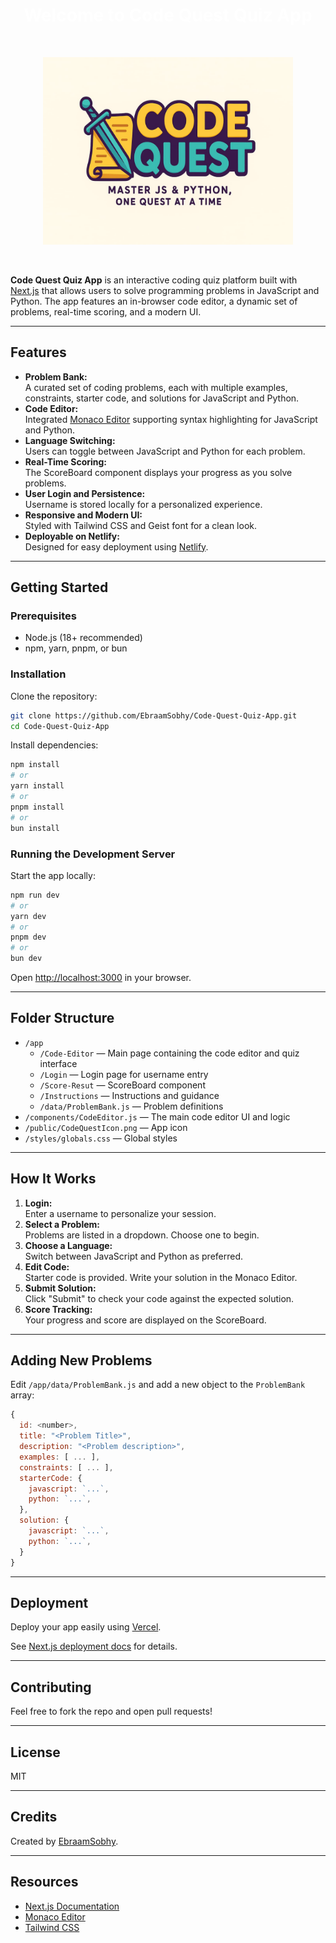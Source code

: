 <div style="text-align: center;">
  <h1 style="color: white">Welcome to Code Quest Quiz App</h1>
<br>
  <p align="center">
  <img src="public/Code Quest.jpg" alt="image" width="400" height="300">
    </p>
</div>
<br>

**Code Quest Quiz App** is an interactive coding quiz platform built with [Next.js](https://nextjs.org) that allows users to solve programming problems in JavaScript and Python. The app features an in-browser code editor, a dynamic set of problems, real-time scoring, and a modern UI.

---

## Features

- **Problem Bank:**  
  A curated set of coding problems, each with multiple examples, constraints, starter code, and solutions for JavaScript and Python.
- **Code Editor:**  
  Integrated [Monaco Editor](https://microsoft.github.io/monaco-editor/) supporting syntax highlighting for JavaScript and Python.
- **Language Switching:**  
  Users can toggle between JavaScript and Python for each problem.
- **Real-Time Scoring:**  
  The ScoreBoard component displays your progress as you solve problems.
- **User Login and Persistence:**  
  Username is stored locally for a personalized experience.
- **Responsive and Modern UI:**  
  Styled with Tailwind CSS and Geist font for a clean look.
- **Deployable on Netlify:**  
  Designed for easy deployment using [Netlify](https://www.netlify.com/).

---

## Getting Started

### Prerequisites

- Node.js (18+ recommended)
- npm, yarn, pnpm, or bun

### Installation

Clone the repository:

```bash
git clone https://github.com/EbraamSobhy/Code-Quest-Quiz-App.git
cd Code-Quest-Quiz-App
```

Install dependencies:

```bash
npm install
# or
yarn install
# or
pnpm install
# or
bun install
```

### Running the Development Server

Start the app locally:

```bash
npm run dev
# or
yarn dev
# or
pnpm dev
# or
bun dev
```

Open [http://localhost:3000](http://localhost:3000) in your browser.

---

## Folder Structure

- `/app`  
  - `/Code-Editor` — Main page containing the code editor and quiz interface  
  - `/Login` — Login page for username entry  
  - `/Score-Resut` — ScoreBoard component  
  - `/Instructions` — Instructions and guidance  
  - `/data/ProblemBank.js` — Problem definitions
- `/components/CodeEditor.js` — The main code editor UI and logic
- `/public/CodeQuestIcon.png` — App icon
- `/styles/globals.css` — Global styles

---

## How It Works

1. **Login:**  
   Enter a username to personalize your session.
2. **Select a Problem:**  
   Problems are listed in a dropdown. Choose one to begin.
3. **Choose a Language:**  
   Switch between JavaScript and Python as preferred.
4. **Edit Code:**  
   Starter code is provided. Write your solution in the Monaco Editor.
5. **Submit Solution:**  
   Click "Submit" to check your code against the expected solution.
6. **Score Tracking:**  
   Your progress and score are displayed on the ScoreBoard.

---

## Adding New Problems

Edit `/app/data/ProblemBank.js` and add a new object to the `ProblemBank` array:

```javascript
{
  id: <number>,
  title: "<Problem Title>",
  description: "<Problem description>",
  examples: [ ... ],
  constraints: [ ... ],
  starterCode: {
    javascript: `...`,
    python: `...`,
  },
  solution: {
    javascript: `...`,
    python: `...`,
  }
}
```

---

## Deployment

Deploy your app easily using [Vercel](https://vercel.com/new?utm_medium=default-template&filter=next.js&utm_source=create-next-app&utm_campaign=create-next-app-readme).

See [Next.js deployment docs](https://nextjs.org/docs/app/building-your-application/deploying) for details.

---

## Contributing

Feel free to fork the repo and open pull requests!

---

## License

MIT

---

## Credits

Created by [EbraamSobhy](https://github.com/EbraamSobhy).

---

## Resources

- [Next.js Documentation](https://nextjs.org/docs)
- [Monaco Editor](https://microsoft.github.io/monaco-editor/)
- [Tailwind CSS](https://tailwindcss.com/)
